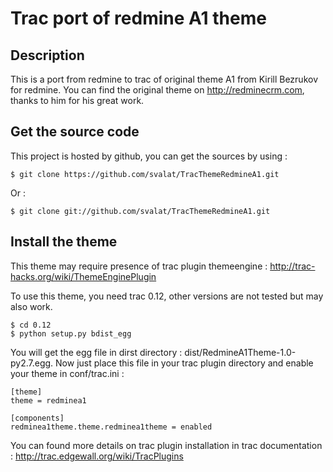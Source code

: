Trac port of redmine A1 theme
=============================

Description
-----------

This is a port from redmine to trac of original theme A1 from Kirill Bezrukov 
for redmine. You can find the original theme on http://redminecrm.com, thanks
to him for his great work.

Get the source code
-------------------

This project is hosted by github, you can get the sources by using :

	$ git clone https://github.com/svalat/TracThemeRedmineA1.git

Or : 

	$ git clone git://github.com/svalat/TracThemeRedmineA1.git

Install the theme
-----------------

This theme may require presence of trac plugin themeengine :
http://trac-hacks.org/wiki/ThemeEnginePlugin

To use this theme, you need trac 0.12, other versions are not tested 
but may also work.

	$ cd 0.12
	$ python setup.py bdist_egg

You will get the egg file in dirst directory : dist/RedmineA1Theme-1.0-py2.7.egg.
Now just place this file in your trac plugin directory and enable your theme in 
conf/trac.ini :

	[theme]
	theme = redminea1
	
	[components]
	redminea1theme.theme.redminea1theme = enabled

You can found more details on trac plugin installation in trac documentation :
http://trac.edgewall.org/wiki/TracPlugins
